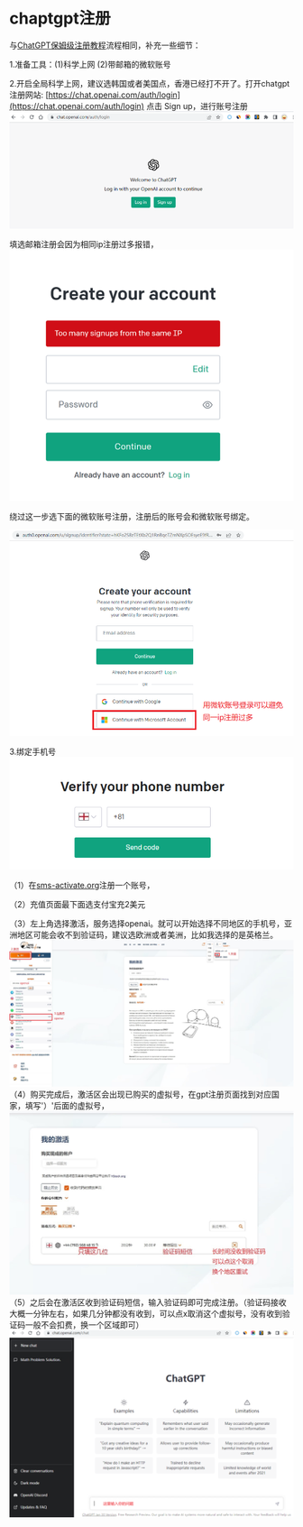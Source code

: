 # chaptgpt注册

与[ChatGPT保姆级注册教程](https://mp.weixin.qq.com/s/Mf4MBpN761M8yI79aaRPeA)流程相同，补充一些细节：

1.准备工具：(1)科学上网 (2)带邮箱的微软账号

2.开启全局科学上网，建议选韩国或者美国点，香港已经打不开了。打开chatgpt注册网站: [https://chat.openai.com/auth/login](https://chat.openai.com/auth/login) 点击 Sign up，进行账号注册
![image](./gpt_picture/sign0.jpg)

填选邮箱注册会因为相同ip注册过多报错，
![image](./gpt_picture/sign1.jpg)


绕过这一步选下面的微软账号注册，注册后的账号会和微软账号绑定。

![image](./gpt_picture/sign2.jpg)

3.绑定手机号
![image](./gpt_picture/sign3.jpg)

（1）在[sms-activate.org](https://sms-activate.org/)注册一个账号，


（2）充值页面最下面选支付宝充2美元

（3）左上角选择激活，服务选择openai。就可以开始选择不同地区的手机号，亚洲地区可能会收不到验证码，建议选欧洲或者美洲，比如我选择的是英格兰。
![image](./gpt_picture/sign4.jpg)
（4）购买完成后，激活区会出现已购买的虚拟号，在gpt注册页面找到对应国家，填写'）'后面的虚拟号，
![image](./gpt_picture/sign5.jpg)
（5）之后会在激活区收到验证码短信，输入验证码即可完成注册。（验证码接收大概一分钟左右，如果几分钟都没有收到，可以点x取消这个虚拟号，没有收到验证码一般不会扣费，换一个区域即可）
![image](./gpt_picture/sign6.jpg)
